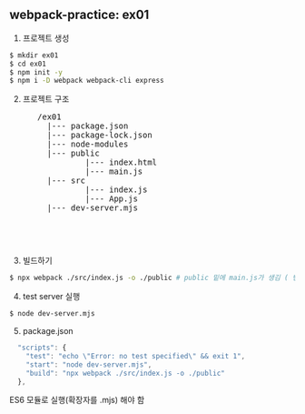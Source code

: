 ## webpack-practice: ex01
1. 프로젝트 생성
``` bash
$ mkdir ex01
$ cd ex01
$ npm init -y
$ npm i -D webpack webpack-cli express
```

2. 프로젝트 구조
    <pre>
      /ex01
        |--- package.json
        |--- package-lock.json
        |--- node-modules
        |--- public
                |--- index.html
                |--- main.js
        |--- src
                |--- index.js
                |--- App.js
        |--- dev-server.mjs  
    <pre>

3. 빌드하기
``` bash
$ npx webpack ./src/index.js -o ./public # public 밑에 main.js가 생김 ( 번들링 )
```

4. test server 실행
``` bash
$ node dev-server.mjs
```

5. package.json
``` javascript
  "scripts": {
    "test": "echo \"Error: no test specified\" && exit 1",
    "start": "node dev-server.mjs",
    "build": "npx webpack ./src/index.js -o ./public"
  },
```

ES6 모듈로 실행(확장자를 .mjs) 해야 함